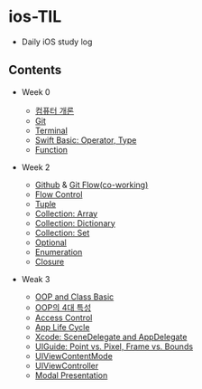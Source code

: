 # ios-TIL

- Daily iOS study log

## Contents

- Week 0

  - [컴퓨터 개론](https://github.com/cskime/ios-school/blob/master/201911/1주차/191104/[1-1]191104_컴퓨터개론.md)
  - [Git](https://github.com/cskime/ios-school/blob/master/201911/1주차/191105/[1-2]191105_Git.md)
  - [Terminal](https://github.com/cskime/ios-school/blob/master/201911/1주차/191105/[1-2]191105_Terminal.md)
  - [Swift Basic: Operator, Type](https://github.com/cskime/ios-school/blob/master/201911/1주차/191108/[1-5]191108_Swift-Basic.md)
  - [Function](https://github.com/cskime/ios-school/blob/master/201911/1주차/191108/[1-5]191108-function.md)
- Week 2

  - [Github](https://github.com/cskime/ios-school/blob/master/201911/2주차/191111/[2-1]191111_Github.md) & [Git Flow(co-working)](https://github.com/cskime/ios-school/blob/master/201911/2주차/191112/[2-2]191112_Github협업.md)
  - [Flow Control](https://github.com/cskime/ios-school/blob/master/201911/2주차/191111/[2-1]191111_흐름제어.md)
  - [Tuple](https://github.com/cskime/ios-school/blob/master/201911/2주차/191111/[2-1]191111_Tuple.md)
  - [Collection: Array](https://github.com/cskime/ios-TIL/blob/master/201911/2%EC%A3%BC%EC%B0%A8/191113/%5B2-3%5D191113_CollectionType_Array.md)
  - [Collection: Dictionary](https://github.com/cskime/ios-TIL/blob/master/201911/2%EC%A3%BC%EC%B0%A8/191113/%5B2-3%5D191113_CollectionType_Dictionary.md)
  - [Collection: Set](https://github.com/cskime/ios-TIL/blob/master/201911/2%EC%A3%BC%EC%B0%A8/191113/%5B2-3%5D191113_CollectionType_Set.md)
  - [Optional](https://github.com/cskime/ios-TIL/blob/master/201911/2주차/191114/[2-4]191114_Optional.md)
  - [Enumeration](https://github.com/cskime/ios-TIL/blob/master/201911/2주차/191114/[2-4]191114_Enumerations.md)
  - [Closure](https://github.com/cskime/ios-TIL/blob/master/201911/2주차/191115/[2-5]191115_Closure.md)
- Weak 3
  - [OOP and Class Basic](https://github.com/cskime/ios-TIL/blob/master/201911/3주차/191118/[3-1]191118_OOP와_Class.md)
  - [OOP의 4대 특성](https://github.com/cskime/ios-TIL/blob/master/201911/3주차/191119/[3-2]191119_OOP_4대특성.md)
  - [Access Control](https://github.com/cskime/ios-TIL/blob/master/201911/3주차/191119/[3-2]191119_Class_Access_Control.md)
  - [App Life Cycle](https://github.com/cskime/ios-TIL/blob/master/201911/3주차/191121/[3-4]191121_App_Lifecycle.md)
  - [Xcode: SceneDelegate and AppDelegate](https://github.com/cskime/ios-TIL/blob/master/201911/3주차/191121/[3-4]191121_Xcode_Project.md)
  - [UIGuide: Point vs. Pixel, Frame vs. Bounds](https://github.com/cskime/ios-TIL/blob/master/201911/3주차/191122/[3-5]191122_UIGuide.md)
  - [UIViewContentMode](https://github.com/cskime/ios-TIL/blob/master/201911/3주차/191122/[3-5]191122_UIViewContentMode.md)
  - [UIViewController](https://github.com/cskime/ios-TIL/blob/master/201911/4주차/191125/[4-1]191125_UIViewController.md)
  - [Modal Presentation](https://github.com/cskime/ios-TIL/blob/master/201911/4주차/191125/[4-1]191125_Modal_Presentation.md)

